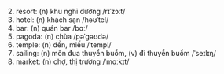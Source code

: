 2. resort: (n) khu nghỉ dưỡng /rɪˈzɔːt/
3. hotel: (n) khách sạn /həʊˈtel/
4. bar: (n) quán bar /bɑː/
7. pagoda: (n) chùa /pəˈgəʊdə/
8. temple: (n) đền, miếu /ˈtempl/
10. sailing: (n) môn đua thuyền buồm, (v) đi thuyền buồm /ˈseɪlɪŋ/
12. market: (n) chợ, thị trường /ˈmɑːkɪt/